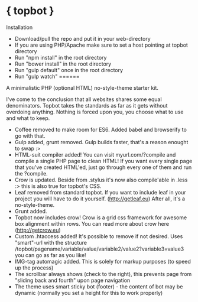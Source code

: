 { topbot }
======
Installation
- Download/pull the repo and put it in your web-directory
- If you are using PHP/Apache make sure to set a host pointing at topbot directory
- Run "npm install" in the root directory
- Run "bower install" in the root directory
- Run "gulp default" once in the root directory
- Run "gulp watch"
======

A minimalistic PHP (optional HTML) no-style-theme starter kit.

I've come to the conclusion that all websites shares some equal denominators. Topbot takes the standards as far as it gets without overdoing anything. Nothing is forced upon you, you choose what to use and what to keep.

- Coffee removed to make room for ES6. Added babel and browserify to go with that.
- Gulp added, grunt removed. Gulp builds faster, that's a reason enought to swap :>
- HTML-suit compiler added! You can visit myurl.com/?compile and compile a single PHP page to clean HTML! If you want every single page that you've created HTML'ed, just go through every one of them and run the ?compile.
- Crow is updated. Beside from .stylus it's now also compile'able in .less :> this is also true for topbot's CSS.
- Leaf removed from standard topbot. If you want to include leaf in your project you will have to do it yourself. (http://getleaf.eu) After all, it's a no-style-theme.
- Grunt added.
- Topbot now includes crow! Crow is a grid css framework for awesome box alignment within rows. 
  You can read more about crow here (http://getcrow.eu)
- Custom .htaccess added! It's possible to remove if not desired. Uses "smart"-url with the 
  structure /topbot/pagename/variable/value/variable2/value2?variable3=value3 you can go as far as you like!
- IMG-tag automagic added. This is solely for markup purposes (to speed up the process)
- The scrollbar always shows (check to the right), this prevents page from "sliding back and fourth" upon page navigation
- The theme uses smart sticky bot (footer) - the content of bot may be dynamic (normally you set a height for this to work properly)